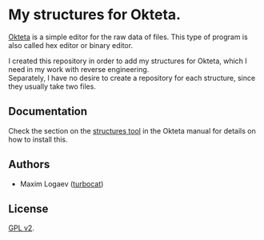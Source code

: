 # My structures for Okteta.

[Okteta](http://utils.kde.org/projects/okteta/) is a simple editor for the raw data of files.
This type of program is also called hex editor or binary editor.

I created this repository in order to add my structures for Okteta, which I need in my work with reverse engineering. \
Separately, I have no desire to create a repository for each structure, since they usually take two files.

## Documentation

Check the section on the [structures tool](http://docs.kde.org/stable/en/kdesdk/okteta/tools-structures.html)
in the Okteta manual for details on how to install this.

## Authors

- Maxim Logaev ([turbocat](https://github.com/turbocat2001))

## License

[GPL v2](https://www.gnu.org/licenses/old-licenses/gpl-2.0.html).
